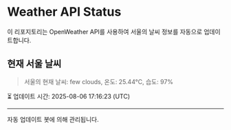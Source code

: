 
# Weather API Status

이 리포지토리는 OpenWeather API를 사용하여 서울의 날씨 정보를 자동으로 업데이트합니다.

## 현재 서울 날씨
> 서울의 현재 날씨: few clouds, 온도: 25.44°C, 습도: 97%

⏳ 업데이트 시간: 2025-08-06 17:16:23 (UTC)

---
자동 업데이트 봇에 의해 관리됩니다.
